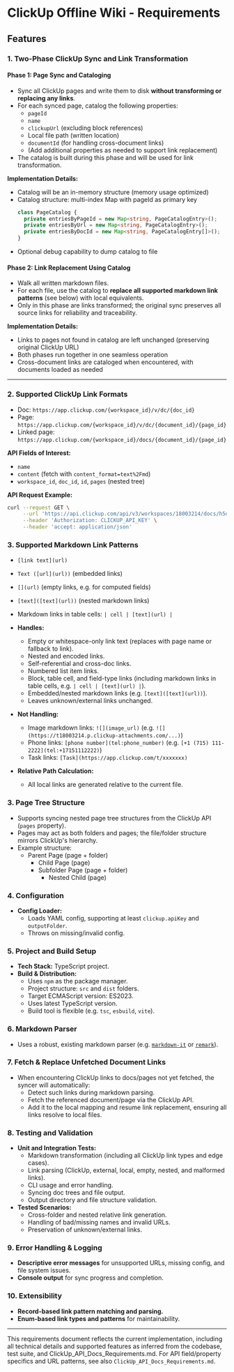# ClickUp Offline Wiki - Requirements

## Features

### 1. Two-Phase ClickUp Sync and Link Transformation

#### Phase 1: Page Sync and Cataloging
- Sync all ClickUp pages and write them to disk **without transforming or replacing any links**.
- For each synced page, catalog the following properties:
  - `pageId`
  - `name`
  - `clickupUrl` (excluding block references)
  - Local file path (written location)
  - `documentId` (for handling cross-document links)
  - (Add additional properties as needed to support link replacement)
- The catalog is built during this phase and will be used for link transformation.

**Implementation Details:**
- Catalog will be an in-memory structure (memory usage optimized)
- Catalog structure: multi-index Map with pageId as primary key
  ```typescript
  class PageCatalog {
    private entriesByPageId = new Map<string, PageCatalogEntry>();
    private entriesByUrl = new Map<string, PageCatalogEntry>();
    private entriesByDocId = new Map<string, PageCatalogEntry[]>();
  }
  ```
- Optional debug capability to dump catalog to file

#### Phase 2: Link Replacement Using Catalog
- Walk all written markdown files.
- For each file, use the catalog to **replace all supported markdown link patterns** (see below) with local equivalents.
- Only in this phase are links transformed; the original sync preserves all source links for reliability and traceability.

**Implementation Details:**
- Links to pages not found in catalog are left unchanged (preserving original ClickUp URL)
- Both phases run together in one seamless operation
- Cross-document links are cataloged when encountered, with documents loaded as needed

---

### 2. Supported ClickUp Link Formats
- Doc: `https://app.clickup.com/{workspace_id}/v/dc/{doc_id}`
- Page: `https://app.clickup.com/{workspace_id}/v/dc/{document_id}/{page_id}`
- Linked page: `https://app.clickup.com/{workspace_id}/docs/{document_id}/{page_id}`

**API Fields of Interest:**
- `name`
- `content` (fetch with `content_format=text%2Fmd`)
- `workspace_id`, `doc_id`, `id`, `pages` (nested tree)

**API Request Example:**
```bash
curl --request GET \
     --url 'https://api.clickup.com/api/v3/workspaces/18003214/docs/h5d8e-3374/pages?max_page_depth=-1&content_format=text%2Fmd' \
     --header 'Authorization: CLICKUP_API_KEY' \
     --header 'accept: application/json'
```

### 3. Supported Markdown Link Patterns
- `[link text](url)`
- `Text ([url](url))` (embedded links)
- `[](url)` (empty links, e.g. for computed fields)
- `[text]([text](url))` (nested markdown links)
- Markdown links in table cells: `| cell | [text](url) |`

- **Handles:**
  - Empty or whitespace-only link text (replaces with page name or fallback to link).
  - Nested and encoded links.
  - Self-referential and cross-doc links.
  - Numbered list item links.
  - Block, table cell, and field-type links (including markdown links in table cells, e.g. `| cell | [text](url) |`).
  - Embedded/nested markdown links (e.g. `[text]([text](url))`).
  - Leaves unknown/external links unchanged.
- **Not Handling:**
  - Image markdown links: `![](image_url)` (e.g. `![](https://t18003214.p.clickup-attachments.com/...)`)
  - Phone links: `[phone number](tel:phone_number)` (e.g. `[+1 (715) 111-2222](tel:+17151112222)`)
  - Task links: `[Task](https://app.clickup.com/t/xxxxxxx)`
- **Relative Path Calculation:**
  - All local links are generated relative to the current file.

### 3. Page Tree Structure
- Supports syncing nested page tree structures from the ClickUp API (`pages` property).
- Pages may act as both folders and pages; the file/folder structure mirrors ClickUp's hierarchy.
- Example structure:
  - Parent Page (page + folder)
    - Child Page (page)
    - Subfolder Page (page + folder)
      - Nested Child (page)

### 4. Configuration
- **Config Loader:**
  - Loads YAML config, supporting at least `clickup.apiKey` and `outputFolder`.
  - Throws on missing/invalid config.

### 5. Project and Build Setup
- **Tech Stack:** TypeScript project.
- **Build & Distribution:**
  - Uses `npm` as the package manager.
  - Project structure: `src` and `dist` folders.
  - Target ECMAScript version: ES2023.
  - Uses latest TypeScript version.
  - Build tool is flexible (e.g. `tsc`, `esbuild`, `vite`).

### 6. Markdown Parser
- Uses a robust, existing markdown parser (e.g. [`markdown-it`](https://github.com/markdown-it/markdown-it) or [`remark`](https://github.com/remarkjs/remark)).

### 7. Fetch & Replace Unfetched Document Links
- When encountering ClickUp links to docs/pages not yet fetched, the syncer will automatically:
  - Detect such links during markdown parsing.
  - Fetch the referenced document/page via the ClickUp API.
  - Add it to the local mapping and resume link replacement, ensuring all links resolve to local files.

### 8. Testing and Validation
- **Unit and Integration Tests:**
  - Markdown transformation (including all ClickUp link types and edge cases).
  - Link parsing (ClickUp, external, local, empty, nested, and malformed links).
  - CLI usage and error handling.
  - Syncing doc trees and file output.
  - Output directory and file structure validation.
- **Tested Scenarios:**
  - Cross-folder and nested relative link generation.
  - Handling of bad/missing names and invalid URLs.
  - Preservation of unknown/external links.

### 9. Error Handling & Logging
- **Descriptive error messages** for unsupported URLs, missing config, and file system issues.
- **Console output** for sync progress and completion.

### 10. Extensibility
- **Record-based link pattern matching and parsing.**
- **Enum-based link types and patterns** for maintainability.

---

This requirements document reflects the current implementation, including all technical details and supported features as inferred from the codebase, test suite, and ClickUp_API_Docs_Requirements.md. For API field/property specifics and URL patterns, see also `ClickUp_API_Docs_Requirements.md`.

